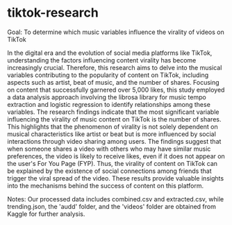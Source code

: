 # tiktok-research

Goal: To determine which music variables influence the virality of videos on TikTok

In the digital era and the evolution of social media platforms like TikTok, understanding the factors influencing content virality has become increasingly crucial. 
Therefore, this research aims to delve into the musical variables contributing to the popularity of content on TikTok, including aspects such as artist, beat of music, and the number of shares. Focusing on content that successfully garnered over 5,000 likes, this study employed a data analysis approach involving the librosa library for music tempo extraction and logistic regression to identify relationships among these variables. The research findings indicate that the most significant variable influencing the virality of music content on TikTok is the number of shares. This highlights that the phenomenon of virality is not solely dependent on musical characteristics like artist or beat but is more influenced by social interactions through video sharing among users. The findings suggest that when someone shares a video with others who may have similar music preferences, the video is likely to receive likes, even if it does not appear on the user's For You Page (FYP). Thus, the virality of content on TikTok can be explained by the existence of social connections among friends that trigger the viral spread of the video. These results provide valuable insights into the mechanisms behind the success of content on this platform.

Notes: Our processed data includes combined.csv and extracted.csv, while trending.json, the 'audd' folder, and the 'videos' folder are obtained from Kaggle for further analysis.

